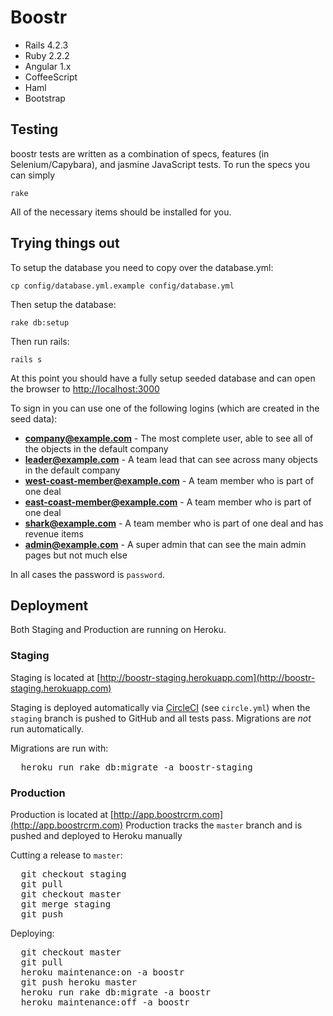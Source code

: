 # Boostr

* Rails 4.2.3
* Ruby 2.2.2
* Angular 1.x
* CoffeeScript
* Haml
* Bootstrap

## Testing

boostr tests are written as a combination of specs, features (in Selenium/Capybara), and jasmine JavaScript tests. To run the specs you can simply

    rake

All of the necessary items should be installed for you.

## Trying things out

To setup the database you need to copy over the database.yml:

    cp config/database.yml.example config/database.yml

Then setup the database:

    rake db:setup

Then run rails:

    rails s

At this point you should have a fully setup seeded database and can open the browser to [http://localhost:3000](http://localhost:3000)

To sign in you can use one of the following logins (which are created in the seed data):

  - **company@example.com** - The most complete user, able to see all of the objects in the default company
  - **leader@example.com** - A team lead that can see across many objects in the default company
  - **west-coast-member@example.com** - A team member who is part of one deal
  - **east-coast-member@example.com** - A team member who is part of one deal
  - **shark@example.com** - A team member who is part of one deal and has revenue items
  - **admin@example.com** - A super admin that can see the main admin pages but not much else

In all cases the password is `password`.

## Deployment

Both Staging and Production are running on Heroku.

### Staging

Staging is located at [http://boostr-staging.herokuapp.com](http://boostr-staging.herokuapp.com)

Staging is deployed automatically via [CircleCI](https://circleci.com/gh/Boostr-dev/boostr/tree/staging) (see <code>circle.yml</code>) when the <code>staging</code> branch is pushed to GitHub and all tests pass. Migrations are *not* run automatically.

Migrations are run with:
<pre>
  heroku run rake db:migrate -a boostr-staging
</pre>

### Production

Production is located at [http://app.boostrcrm.com](http://app.boostrcrm.com)
Production tracks the <code>master</code> branch and is pushed and deployed to Heroku manually

Cutting a release to <code>master</code>:
<pre>
  git checkout staging
  git pull
  git checkout master
  git merge staging
  git push
</pre>

Deploying:
<pre>
  git checkout master
  git pull
  heroku maintenance:on -a boostr
  git push heroku master
  heroku run rake db:migrate -a boostr
  heroku maintenance:off -a boostr
</pre>

